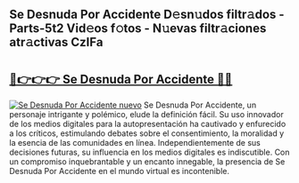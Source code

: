 ## Se Desnuda Por Accidente D𝚎sn𝚞dos filtr𝚊dos - Parts-5t2 Vid𝚎os f𝚘tos - N𝚞evas filtr𝚊ciones atr𝚊ctivas CzIFa

# <h2><a href="http://mb76fdm.tromn.icu/?c=Se+Desnuda+Por+Accidente">🔗👉👉👉 Se Desnuda Por Accidente 🔗🔗</a></h2>

[![Se Desnuda Por Accidente nuevo](https://i.imgur.com/pEAQMta.gif)](http://mb76fdm.tromn.icu/?c=Se+Desnuda+Por+Accidente)
Se Desnuda Por Accidente, un personaje intrigante y polémico, elude la definición fácil. Su uso innovador de los medios digitales para la autopresentación ha cautivado y enfurecido a los críticos, estimulando debates sobre el consentimiento, la moralidad y la esencia de las comunidades en línea. Independientemente de sus decisiones futuras, su influencia en los medios digitales es indiscutible. Con un compromiso inquebrantable y un encanto innegable, la presencia de Se Desnuda Por Accidente en el mundo virtual es incontenible.
